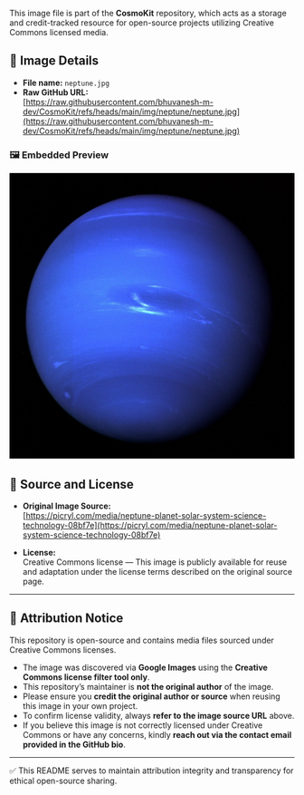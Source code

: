 This image file is part of the **CosmoKit** repository, which acts as a storage and credit-tracked resource for open-source projects utilizing Creative Commons licensed media.

## 📄 Image Details

- **File name:** `neptune.jpg`
- **Raw GitHub URL:**  
  [https://raw.githubusercontent.com/bhuvanesh-m-dev/CosmoKit/refs/heads/main/img/neptune/neptune.jpg](https://raw.githubusercontent.com/bhuvanesh-m-dev/CosmoKit/refs/heads/main/img/neptune/neptune.jpg)

### 🖼️ Embedded Preview

![sun image](https://raw.githubusercontent.com/bhuvanesh-m-dev/CosmoKit/refs/heads/main/img/neptune/neptune.jpg)

## 🔗 Source and License

- **Original Image Source:**  
  [https://picryl.com/media/neptune-planet-solar-system-science-technology-08bf7e](https://picryl.com/media/neptune-planet-solar-system-science-technology-08bf7e)
  
- **License:**  
  Creative Commons license — This image is publicly available for reuse and adaptation under the license terms described on the original source page.

---

## 📢 Attribution Notice

This repository is open-source and contains media files sourced under Creative Commons licenses.

- The image was discovered via **Google Images** using the **Creative Commons license filter tool only**.
- This repository’s maintainer is **not the original author** of the image.
- Please ensure you **credit the original author or source** when reusing this image in your own project.
- To confirm license validity, always **refer to the image source URL** above.
- If you believe this image is not correctly licensed under Creative Commons or have any concerns, kindly **reach out via the contact email provided in the GitHub bio**.

---

✅ This README serves to maintain attribution integrity and transparency for ethical open-source sharing.
